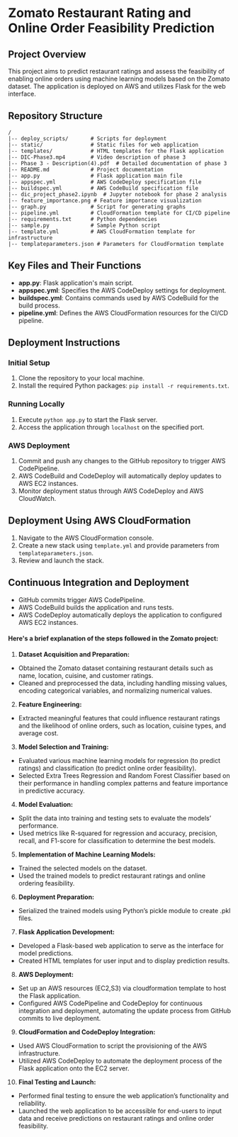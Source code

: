 # Zomato Restaurant Rating and Online Order Feasibility Prediction

## Project Overview
This project aims to predict restaurant ratings and assess the feasibility of enabling online orders using machine learning models based on the Zomato dataset. The application is deployed on AWS and utilizes Flask for the web interface.

## Repository Structure

```plaintext
/
|-- deploy_scripts/       # Scripts for deployment
|-- static/               # Static files for web application
|-- templates/            # HTML templates for the Flask application
|-- DIC-Phase3.mp4        # Video description of phase 3
|-- Phase 3 - Description(4).pdf  # Detailed documentation of phase 3
|-- README.md             # Project documentation
|-- app.py                # Flask application main file
|-- appspec.yml           # AWS CodeDeploy specification file
|-- buildspec.yml         # AWS CodeBuild specification file
|-- dic_project_phase2.ipynb  # Jupyter notebook for phase 2 analysis
|-- feature_importance.png # Feature importance visualization
|-- graph.py              # Script for generating graphs
|-- pipeline.yml          # CloudFormation template for CI/CD pipeline
|-- requirements.txt      # Python dependencies
|-- sample.py             # Sample Python script
|-- template.yml          # AWS CloudFormation template for infrastructure
|-- templateparameters.json # Parameters for CloudFormation template
```

## Key Files and Their Functions
- **app.py**: Flask application's main script.
- **appspec.yml**: Specifies the AWS CodeDeploy settings for deployment.
- **buildspec.yml**: Contains commands used by AWS CodeBuild for the build process.
- **pipeline.yml**: Defines the AWS CloudFormation resources for the CI/CD pipeline.

## Deployment Instructions
### Initial Setup
1. Clone the repository to your local machine.
2. Install the required Python packages: `pip install -r requirements.txt`.

### Running Locally
1. Execute `python app.py` to start the Flask server.
2. Access the application through `localhost` on the specified port.

### AWS Deployment
1. Commit and push any changes to the GitHub repository to trigger AWS CodePipeline.
2. AWS CodeBuild and CodeDeploy will automatically deploy updates to AWS EC2 instances.
3. Monitor deployment status through AWS CodeDeploy and AWS CloudWatch.

## Deployment Using AWS CloudFormation
1. Navigate to the AWS CloudFormation console.
2. Create a new stack using `template.yml` and provide parameters from `templateparameters.json`.
3. Review and launch the stack.

## Continuous Integration and Deployment
- GitHub commits trigger AWS CodePipeline.
- AWS CodeBuild builds the application and runs tests.
- AWS CodeDeploy automatically deploys the application to configured AWS EC2 instances.

#### Here's a brief explanation of the steps followed in the Zomato project:

1. **Dataset Acquisition and Preparation:**
 - Obtained the Zomato dataset containing restaurant details such as name, location, cuisine, and customer ratings.
 - Cleaned and preprocessed the data, including handling missing values, encoding categorical variables, and normalizing numerical values.
2. **Feature Engineering:**
 - Extracted meaningful features that could influence restaurant ratings and the likelihood of online orders, such as location, cuisine types, and average cost.
3. **Model Selection and Training:**
 - Evaluated various machine learning models for regression (to predict ratings) and classification (to predict online order feasibility).
 - Selected Extra Trees Regression and Random Forest Classifier based on their performance in handling complex patterns and feature importance in predictive accuracy.
4. **Model Evaluation:**
 - Split the data into training and testing sets to evaluate the models’ performance.
 - Used metrics like R-squared for regression and accuracy, precision, recall, and F1-score for classification to determine the best models.
5. **Implementation of Machine Learning Models:**
 - Trained the selected models on the dataset.
 - Used the trained models to predict restaurant ratings and online ordering feasibility.
6. **Deployment Preparation:**
 - Serialized the trained models using Python’s pickle module to create .pkl files.
7. **Flask Application Development:**
 - Developed a Flask-based web application to serve as the interface for model predictions.
 - Created HTML templates for user input and to display prediction results.
8. **AWS Deployment:**
 - Set up an AWS resources (EC2,S3) via cloudformation template to host the Flask application.
 - Configured AWS CodePipeline and CodeDeploy for continuous integration and deployment, automating the update process from GitHub commits to live deployment.
9. **CloudFormation and CodeDeploy Integration:**
 - Used AWS CloudFormation to script the provisioning of the AWS infrastructure.
 - Utilized AWS CodeDeploy to automate the deployment process of the Flask application onto the EC2 server.
10. **Final Testing and Launch:**
 - Performed final testing to ensure the web application’s functionality and reliability.
 - Launched the web application to be accessible for end-users to input data and receive predictions on restaurant ratings and online order feasibility.
